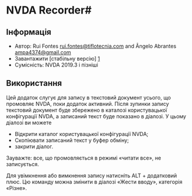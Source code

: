 # NVDA Recorder#

## Інформація
* Автор: Rui Fontes <rui.fontes@tiflotecnia.com> and  Ângelo Abrantes <ampa4374@gmail.com>
* Завантажити [стабільну версію] [1]
* Сумісність: NVDA 2019.3 і пізніші

## Використання
Цей додаток слугує для запису в текстовий документ усього, що промовляє NVDA, поки додаток активний.
Після зупинки запису текстовий документ буде збережено в каталозі користувацької конфігурації NVDA, а записаний текст буде показано в діалозі.
У цьому діалозі ви можете
* Відкрити каталог користувацької конфігурації NVDA;
* Скопіювати записаний текст у буфер обміну;
* закрити діалог.

Зауважте: все, що промовляється в режимі «читати все», не записується.

Для увімкнення або вимкнення запису натисніть ALT + додатковий плюс.
Цю команду можна змінити в діалозі «Жести вводу», категорія «Різне».



[1]: https://github.com/ruifontes/NVDARecorder/releases/download/2023.09.18/NVDARecorder-2023.09.18.nvda-addon
